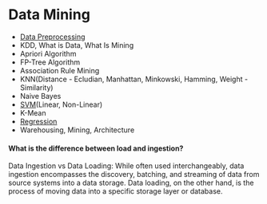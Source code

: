 # Data Mining
- [Data Preprocessing](./preprocessing/)
- KDD, What is Data, What Is Mining
- Apriori Algorithm
- FP-Tree Algorithm
- Association Rule Mining
- KNN(Distance - Ecludian, Manhattan, Minkowski, Hamming, Weight - Similarity)
- Naive Bayes
- [SVM](./svm.pdf)(Linear, Non-Linear)
- K-Mean
- [Regression](./regression.pdf)
- Warehousing, Mining, Architecture


#### What is the difference between load and ingestion?
Data Ingestion vs Data Loading: While often used interchangeably, data ingestion encompasses the discovery, batching, and streaming of data from source systems into a data storage. Data loading, on the other hand, is the process of moving data into a specific storage layer or database.
